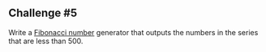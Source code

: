 ## Challenge \#5

Write a [Fibonacci number](https://en.wikipedia.org/wiki/Fibonacci_number) generator that outputs the numbers in the series that are less than 500.
